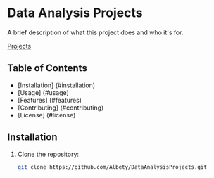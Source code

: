 # Data Analysis Projects

A brief description of what this project does and who it's for.

<p><a href="https://albety.github.io/DataAnalysisProjects/" target="_blank">Projects</a></p>


## Table of Contents

- [Installation] (#installation)
- [Usage] (#usage)
- [Features] (#features)
- [Contributing] (#contributing)
- [License] (#license)

## Installation

1. Clone the repository:
   ```bash
   git clone https://github.com/Albety/DataAnalysisProjects.git